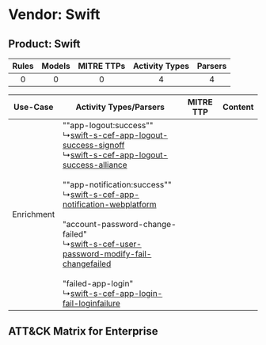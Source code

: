 Vendor: Swift
=============
Product: Swift
--------------
| Rules | Models | MITRE TTPs | Activity Types | Parsers |
|:-----:|:------:|:----------:|:--------------:|:-------:|
|   0   |   0    |     0      |       4        |    4    |

|  Use-Case  | Activity Types/Parsers    | MITRE TTP | Content    |
|:----------:| ---- | --------- | ---- |
| Enrichment |  ""app-logout:success""<br> ↳[swift-s-cef-app-logout-success-signoff](Ps/pC_swiftscefapplogoutsuccesssignoff.md)<br> ↳[swift-s-cef-app-logout-success-alliance](Ps/pC_swiftscefapplogoutsuccessalliance.md)<br><br> ""app-notification:success""<br> ↳[swift-s-cef-app-notification-webplatform](Ps/pC_swiftscefappnotificationwebplatform.md)<br><br> "account-password-change-failed"<br> ↳[swift-s-cef-user-password-modify-fail-changefailed](Ps/pC_swiftscefuserpasswordmodifyfailchangefailed.md)<br><br> "failed-app-login"<br> ↳[swift-s-cef-app-login-fail-loginfailure](Ps/pC_swiftscefapploginfailloginfailure.md)<br> |    | [](RM/r_m_swift_swift_Enrichment.md) |

ATT&CK Matrix for Enterprise
----------------------------
